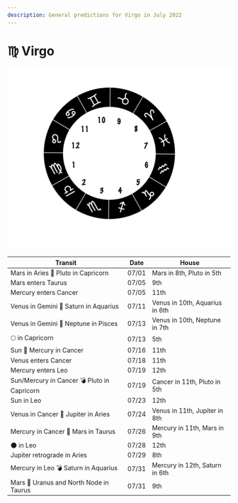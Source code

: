 ```yaml
---
description: General predictions for Virgo in July 2022
---
```


# ♍ Virgo



![](../../.gitbook/assets/virgo.png)



| Transit                                     | Date  | House                          |
| ------------------------------------------- | ----- | ------------------------------ |
| Mars in Aries 🔲 Pluto in Capricorn         | 07/01 | Mars in 8th, Pluto in 5th      |
| Mars enters Taurus                          | 07/05 | 9th                            |
| Mercury enters Cancer                       | 07/05 | 11th                           |
| Venus in Gemini 🔺 Saturn in Aquarius       | 07/11 | Venus in 10th, Aquarius in 6th |
| Venus in Gemini 🔲 Neptune in Pisces        | 07/13 | Venus in 10th, Neptune in 7th  |
|  🌕 in Capricorn                            | 07/13 | 5th                            |
| Sun 🖤 Mercury in Cancer                    | 07/16 | 11th                           |
| Venus enters Cancer                         | 07/18 | 11th                           |
| Mercury enters Leo                          | 07/19 | 12th                           |
| Sun/Mercury in Cancer 💣 Pluto in Capricorn | 07/19 | Cancer in 11th, Pluto in 5th   |
| Sun in Leo                                  | 07/23 | 12th                           |
| Venus in Cancer 🔲 Jupiter in Aries         | 07/24 | Venus in 11th, Jupiter in 8th  |
| Mercury in Cancer 🔲 Mars in Taurus         | 07/26 | Mercury in 11th, Mars in 9th   |
| 🌑 in Leo                                   | 07/28 | 12th                           |
| Jupiter retrograde in Aries                 | 07/29 | 8th                            |
| Mercury in Leo 💣 Saturn in Aquarius        | 07/31 | Mercury in 12th, Saturn in 6th |
| Mars 🖤 Uranus and North Node in Taurus     | 07/31 | 9th                            |





###
